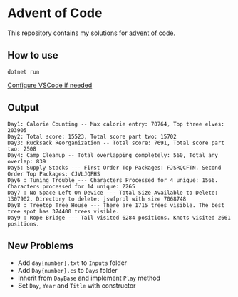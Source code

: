 # Advent of Code
This repository contains my solutions for [advent of code.](https://adventofcode.com)

## How to use
`dotnet run`

[Configure VSCode if needed](https://code.visualstudio.com/docs/languages/dotnet#_setting-up-vs-code-for-net-development)

## Output
```
Day1: Calorie Counting -- Max calorie entry: 70764, Top three elves: 203905
Day2: Total score: 15523, Total score part two: 15702
Day3: Rucksack Reorganization -- Total score: 7691, Total score part two: 2508
Day4: Camp Cleanup -- Total overlapping completely: 560, Total any overlap: 839
Day5: Supply Stacks --- First Order Top Packages: FJSRQCFTN. Second Order Top Packages: CJVLJQPHS
Day6 : Tuning Trouble --- Characters Processed for 4 unique: 1566. Characters processed for 14 unique: 2265
Day7 : No Space Left On Device --- Total Size Available to Delete: 1307902. Directory to delete: jswfprpl with size 7068748
Day8 : Treetop Tree House --- There are 1715 trees visible. The best tree spot has 374400 trees visible.
Day9 : Rope Bridge --- Tail visited 6284 positions. Knots visited 2661 positions.
```

## New Problems
- Add `day{number}.txt` to `Inputs` folder
- Add `Day{number}.cs` to `Days` folder
- Inherit from `DayBase` and implement `Play` method
- Set `Day`, `Year` and `Title` with constructor